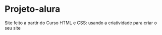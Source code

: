 # Projeto-alura
Site feito a partir do Curso HTML e CSS: usando a criatividade para criar o seu site
